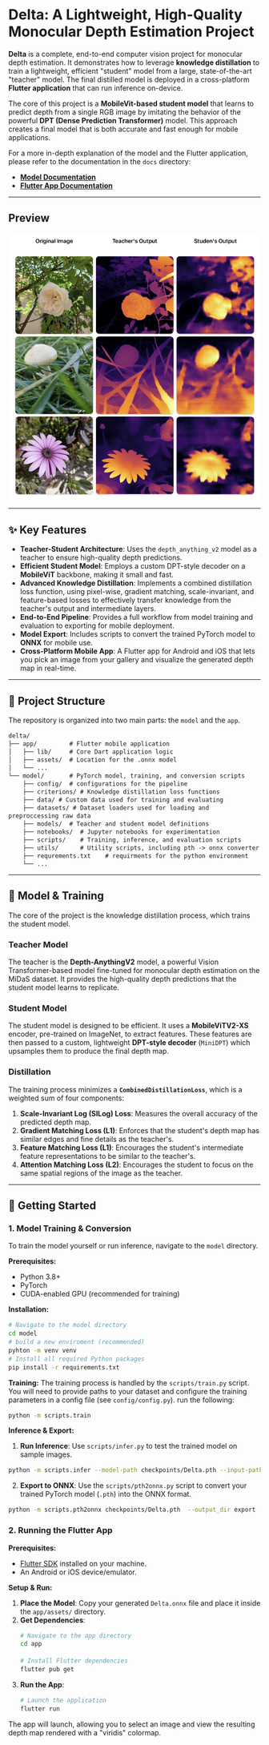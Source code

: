 # Delta: A Lightweight, High-Quality Monocular Depth Estimation Project

**Delta** is a complete, end-to-end computer vision project for monocular depth estimation. It demonstrates how to leverage **knowledge distillation** to train a lightweight, efficient "student" model from a large, state-of-the-art "teacher" model. The final distilled model is deployed in a cross-platform **Flutter application** that can run inference on-device.

The core of this project is a **MobileVit-based student model** that learns to predict depth from a single RGB image by imitating the behavior of the powerful **DPT (Dense Prediction Transformer)** model. This approach creates a final model that is both accurate and fast enough for mobile applications.

For a more in-depth explanation of the model and the Flutter application, please refer to the documentation in the `docs` directory:

  * [**Model Documentation**](docs/model_docs.md)
  * [**Flutter App Documentation**](docs/model_docs.md)

---

## Preview

![teaser](docs/Teaser.png)

---

## ✨ Key Features

  * **Teacher-Student Architecture**: Uses the `depth_anything_v2` model as a teacher to ensure high-quality depth predictions.
  * **Efficient Student Model**: Employs a custom DPT-style decoder on a **MobileViT** backbone, making it small and fast.
  * **Advanced Knowledge Distillation**: Implements a combined distillation loss function, using pixel-wise, gradient matching, scale-invariant, and feature-based losses to effectively transfer knowledge from the teacher's output and intermediate layers.
  * **End-to-End Pipeline**: Provides a full workflow from model training and evaluation to exporting for mobile deployment.
  * **Model Export**: Includes scripts to convert the trained PyTorch model to **ONNX** for mobile use.
  * **Cross-Platform Mobile App**: A Flutter app for Android and iOS that lets you pick an image from your gallery and visualize the generated depth map in real-time.

-----

## 📂 Project Structure

The repository is organized into two main parts: the `model` and the `app`.

```
delta/
├── app/         # Flutter mobile application
│   ├── lib/     # Core Dart application logic
│   ├── assets/  # Location for the .onnx model
│   └── ...
└── model/       # PyTorch model, training, and conversion scripts
    ├── config/  # configurations for the pipeline
    ├── criterions/ # Knowledge distillation loss functions
    ├── data/ # Custom data used for training and evaluating
    ├── datasets/ # Dataset loaders used for loading and preproccessing raw data
    ├── models/  # Teacher and student model definitions
    ├── notebooks/  # Jupyter notebooks for experimentation
    ├── scripts/    # Training, inference, and evaluation scripts
    ├── utils/      # Utility scripts, including pth -> onnx converter
    ├── requrements.txt    # requirments for the python environment
    └── ...
```

-----

## 🧠 Model & Training

The core of the project is the knowledge distillation process, which trains the student model.

### Teacher Model

The teacher is the **Depth-AnythingV2** model, a powerful Vision Transformer-based model fine-tuned for monocular depth estimation on the MiDaS dataset. It provides the high-quality depth predictions that the student model learns to replicate.

### Student Model

The student model is designed to be efficient. It uses a **MobileViTV2-XS** encoder, pre-trained on ImageNet, to extract features. These features are then passed to a custom, lightweight **DPT-style decoder** (`MiniDPT`) which upsamples them to produce the final depth map.

### Distillation

The training process minimizes a **`CombinedDistillationLoss`**, which is a weighted sum of four components:

1.  **Scale-Invariant Log (SILog) Loss**: Measures the overall accuracy of the predicted depth map.
2.  **Gradient Matching Loss (L1)**: Enforces that the student's depth map has similar edges and fine details as the teacher's.
3.  **Feature Matching Loss (L1)**: Encourages the student's intermediate feature representations to be similar to the teacher's.
4.  **Attention Matching Loss (L2)**: Encourages the student to focus on the same spatial regions of the image as the teacher.

-----

## 🚀 Getting Started

### 1\. Model Training & Conversion

To train the model yourself or run inference, navigate to the `model` directory.

**Prerequisites:**

  * Python 3.8+
  * PyTorch
  * CUDA-enabled GPU (recommended for training)

**Installation:**


```bash
# Navigate to the model directory
cd model
# build a new enviroment (recommended)
pyhton -m venv venv
# Install all required Python packages
pip install -r requirements.txt
```

**Training:**
The training process is handled by the `scripts/train.py` script. You will need to provide paths to your dataset and configure the training parameters in a config file (see `config/config.py`).
run the following:
``` bash
python -m scripts.train                                                                               
```

**Inference & Export:**

1.  **Run Inference**: Use `scripts/infer.py` to test the trained model on sample images.

``` bash
python -m scripts.infer --model-path checkpoints/Delta.pth --input-path data/Test
```
2.  **Export to ONNX**: Use the `scripts/pth2onnx.py` script to convert your trained PyTorch model (`.pth`) into the ONNX format.

``` bash
python -m scripts.pth2onnx checkpoints/Delta.pth  --output_dir export --verbose   
```


### 2\. Running the Flutter App

**Prerequisites:**

  * [Flutter SDK](https://docs.flutter.dev/get-started/install) installed on your machine.
  * An Android or iOS device/emulator.

**Setup & Run:**

1.  **Place the Model**: Copy your generated `Delta.onnx` file and place it inside the `app/assets/` directory.
2.  **Get Dependencies**:
    ```bash
    # Navigate to the app directory
    cd app

    # Install Flutter dependencies
    flutter pub get
    ```
3.  **Run the App**:
    ```bash
    # Launch the application
    flutter run
    ```

The app will launch, allowing you to select an image and view the resulting depth map rendered with a "viridis" colormap.